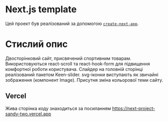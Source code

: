 # Next.js template

Цей проект був реалізований за допомогою [`create-next-app`](https://github.com/vercel/next.js/tree/canary/packages/create-next-app).

# Стислий опис

Двосторінковий сайт, присвячений спортивним товарам.
Використовуються react-scroll та react-hook-form для підвищення комфортної роботи користувача.
Слайдер на головній сторінці реалізований пакетом Keen-slider.
svg-іконки виступають як звичайні зображення (компонент Image).
Присутня зміна кольорової теми сайту.

## Vercel

Жива сторінка коду знаходиться за посиланням https://next-project-sandy-two.vercel.app
